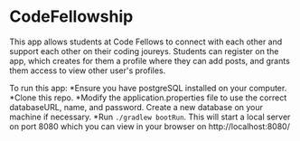 # CodeFellowship

This app allows students at Code Fellows to connect with each other and support each other on their coding joureys. Students can register on the app, which creates for them a profile where they can add posts, and grants them access to view other user's profiles.


To run this app:
  *Ensure you have postgreSQL installed on your computer.
  *Clone this repo.
  *Modify the application.properties file to use the correct databaseURL, name, and password. Create a new database on your machine if necessary.
  *Run `./gradlew bootRun`. This will start a local server on port 8080 which you can view in your browser on http://localhost:8080/